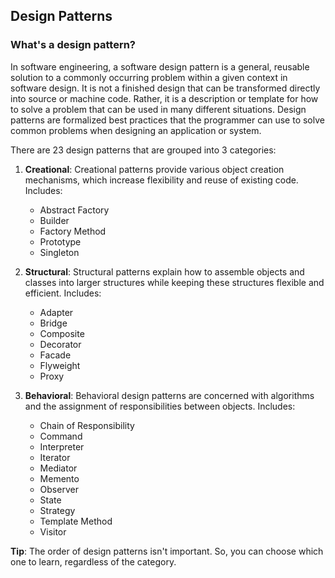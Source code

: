 ## Design Patterns

### What's a design pattern?

In software engineering, a software design pattern is a general, reusable solution to a commonly occurring problem within a given context in software design. It is not a finished design that can be transformed directly into source or machine code. Rather, it is a description or template for how to solve a problem that can be used in many different situations. Design patterns are formalized best practices that the programmer can use to solve common problems when designing an application or system.

There are 23 design patterns that are grouped into 3 categories:

1. **Creational**: Creational patterns provide various object creation mechanisms, which increase flexibility and reuse of existing code. Includes:

   - Abstract Factory
   - Builder
   - Factory Method
   - Prototype
   - Singleton

2. **Structural**: Structural patterns explain how to assemble objects and classes into larger structures while keeping these structures flexible and efficient. Includes:

   - Adapter
   - Bridge
   - Composite
   - Decorator
   - Facade
   - Flyweight
   - Proxy

3. **Behavioral**: Behavioral design patterns are concerned with algorithms and the assignment of responsibilities between objects. Includes:

   - Chain of Responsibility
   - Command
   - Interpreter
   - Iterator
   - Mediator
   - Memento
   - Observer
   - State
   - Strategy
   - Template Method
   - Visitor

**Tip**: The order of design patterns isn't important. So, you can choose which one to learn, regardless of the category.
